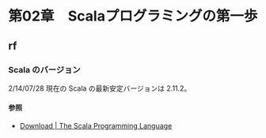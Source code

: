 # 第02章　Scalaプログラミングの第一歩

## rf

### Scala のバージョン

2/14/07/28 現在の Scala の最新安定バージョンは 2.11.2。

#### 参照

 * [Download | The Scala Programming Language](http://www.scala-lang.org/download/)


